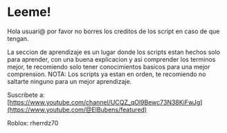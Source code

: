 # Leeme!

Hola usuari@ por favor no borres los creditos de los script en caso de que tengan. 

La seccion de aprendizaje es un lugar donde los scripts estan hechos solo para aprender, con una buena explicacion y asi comprender los terminos mejor, te recomiendo solo tener conocimientos basicos para una mejor comprension. NOTA: Los scripts ya estan en orden, te recomiendo no saltarte ninguno para un mejor aprendizaje.
 
Suscribete a: [https://www.youtube.com/channel/UCQZ_qOl9Bewc73N38KiFwJg](https://www.youtube.com/@ElBubens/featured)

Roblox: rherrdz70
